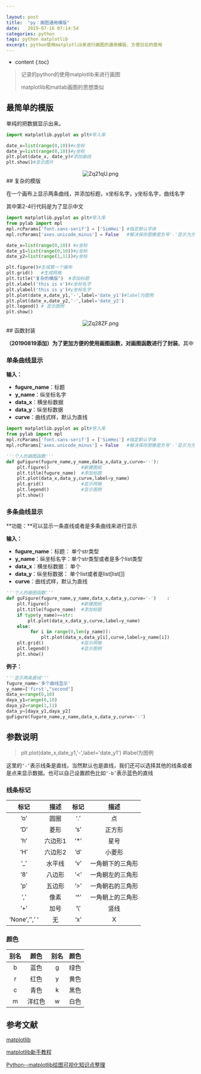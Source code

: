 ```yaml
---

layout: post
title:  "py：画图通用模版"
date:   2019-07-16 07:14:54
categories: python
tags: python matplotlib
excerpt: python使用matplotlib来进行画图的通用模版，方便日后的使用
---
```


* content
{:toc}
> 记录的python的使用matplotlib来进行画图
>
> matplotlib和matlab画图的思想类似



## 最简单的模版

单纯的把数据显示出来。

```python
import matplotlib.pyplot as plt#导入库

date_x=list(range(0,10))#x坐标
date_y=list(range(0,10))#y坐标
plt.plot(date_x, date_y)#添加曲线
plt.show()#显示图片
```

<center><img src="https://s2.ax1x.com/2019/07/17/Zq21qU.png" alt="Zq21qU.png" border="0"></center>
## 复杂的模版

在一个画布上显示两条曲线，并添加标题，x坐标名字，y坐标名字，曲线名字

其中第2-4行代码是为了显示中文

```python
import matplotlib.pyplot as plt#导入库
from pylab import mpl
mpl.rcParams['font.sans-serif'] = ['SimHei'] #指定默认字体
mpl.rcParams['axes.unicode_minus'] = False   #解决保存图像是负号'-'显示为方块的问题

date_x=list(range(0,10)) #x坐标
date_y1=list(range(0,10))#y坐标
date_y2=list(range(1,11))#y坐标

plt.figure()#生成第一个画布
plt.grid()   #生成网格
plt.title("复杂的模版")  #添加标题
plt.xlabel('this is x')#x坐标名字
plt.ylabel('this is y')#y坐标名字
plt.plot(date_x,date_y1,'-',label='date_y1')#label为图例
plt.plot(date_x,date_y2,'-',label='date_y2')
plt.legend() # 显示图例
plt.show()
```



<center><img src="https://s2.ax1x.com/2019/07/17/Zq28ZF.png" alt="Zq28ZF.png" border="0"></center>
## 函数封装

**（20190819添加）**为了更加方便的使用画图函数，对画图函数进行了**封装**。其中

### 单条曲线显示

**输入：**

- **fugure_name**：标题
- **y_name**：纵坐标名字
- **data_x**：横坐标数据
- **data_y**：纵坐标数据
- **curve**：曲线式样，默认为直线

```python
import matplotlib.pyplot as plt#导入库
from pylab import mpl
mpl.rcParams['font.sans-serif'] = ['SimHei'] #指定默认字体
mpl.rcParams['axes.unicode_minus'] = False   #解决保存图像是负号'-'显示为方块的问题

'''个人的画图函数'''
def guFigure(fugure_name,y_name,data_x,data_y,curve='-'):
    plt.figure()            #新建图纸
    plt.title(fugure_name)  #添加标题
    plt.plot(data_x,data_y,curve,label=y_name)
    plt.grid()              #显示网格
    plt.legend()            #显示图例
    plt.show()  
```

### 多条曲线显示

**功能：**可以显示一条直线或者是多条曲线来进行显示

**输入：**

- **fugure_name**：标题： 单个str类型
- **y_name**：纵坐标名字：单个str类型或者是多个list类型
- **data_x**：横坐标数据：  单个
- **data_y**：纵坐标数据：  单个list或者是list[list[]]
- **curve**：曲线式样，默认为直线

```python
'''个人的画图函数'''
def guFigure(fugure_name,y_name,data_x,data_y,curve='-')    :
    plt.figure()            #新建图纸
    plt.title(fugure_name)  #添加标题
    if type(y_name)==str:
        plt.plot(data_x,data_y,curve,label=y_name)
    else:
         for i in range(0,len(y_name)):
             plt.plot(data_x,data_y[i],curve,label=y_name[i])
    plt.grid()              #显示网格
    plt.legend()            #显示图例
    plt.show()  
```

**例子：**

```python
'''显示两条直线'''
fugure_name='多个曲线显示'
y_name=['first',"second"]
data_x=range(0,10)
daya_y1=range(0,10)
daya_y2=range(1,11)
data_y=[daya_y1,daya_y2]
guFigure(fugure_name,y_name,data_x,data_y,curve='-') 
```



## 参数说明

> plt.plot(date_x,date_y1,'-',label='date_y1') #label为图例

这里的`‘-’`表示线条是直线，当然默认也是直线，我们还可以选择其他的线条或者是点来显示数据。也可以自己设置颜色比如`‘-b’`表示蓝色的直线

### 线条标记

|     标记      | **描述** | **标记** |     **描述**     |
| :-----------: | :------: | :------: | :--------------: |
|      ‘o’      |   圆圈   |   ‘.’    |        点        |
|      ‘D’      |   菱形   |   ‘s’    |      正方形      |
|      ‘h’      | 六边形1  |   ‘*’    |       星号       |
|      ‘H’      | 六边形2  |   ‘d’    |      小菱形      |
|      ‘_’      |  水平线  |   ‘v’    | 一角朝下的三角形 |
|      ‘8’      |  八边形  |   ‘<’    | 一角朝左的三角形 |
|      ‘p’      |  五边形  |   ‘>’    | 一角朝右的三角形 |
|      ‘,’      |   像素   |   ‘^’    | 一角朝上的三角形 |
|      ‘+’      |   加号   |   ‘\\'   |       竖线       |
| ‘None’,’’,’ ‘ |    无    |   ‘x’    |        X         |

### 颜色

| 别名 | **颜色** | 别名 | **颜色** |
| :--: | :------: | :--: | :------: |
|  b   |   蓝色   |  g   |   绿色   |
|  r   |   红色   |  y   |   黄色   |
|  c   |   青色   |  k   |   黑色   |
|  m   |  洋红色  |  w   |   白色   |



## 参考文献



[matplotlib](https://matplotlib.org/users/screenshots.html)

[matplotlib新手教程](http://azaleasays.com/2010/04/27/matplotlib-beginner-guide/)

[Python--matplotlib绘图可视化知识点整理](https://www.cnblogs.com/zhizhan/p/5615947.html)
